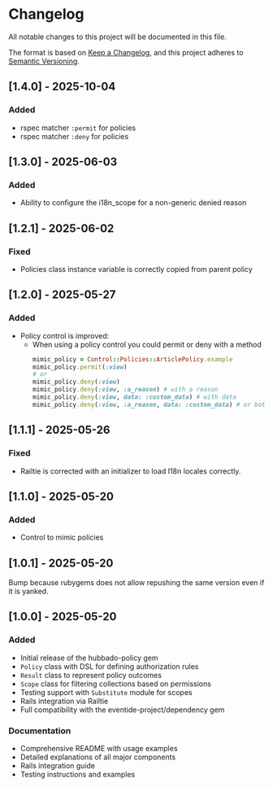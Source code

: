 # Changelog

All notable changes to this project will be documented in this file.

The format is based on [Keep a Changelog](https://keepachangelog.com/en/1.1.0/),
and this project adheres to [Semantic Versioning](https://semver.org/spec/v2.0.0.html).

## [1.4.0] - 2025-10-04

### Added

- rspec matcher `:permit` for policies
- rspec matcher `:deny` for policies

## [1.3.0] - 2025-06-03

### Added

- Ability to configure the i18n_scope for a non-generic denied reason

## [1.2.1] - 2025-06-02

### Fixed

- Policies class instance variable is correctly copied from parent policy

## [1.2.0] - 2025-05-27

### Added

- Policy control is improved:
  - When using a policy control you could permit or deny with a method
    ```ruby
    mimic_policy = Control::Policies::ArticlePolicy.example
    mimic_policy.permit(:view)
    # or
    mimic_policy.deny(:view)
    mimic_policy.deny(:view, :a_reason) # with a reason
    mimic_policy.deny(:view, data: :custom_data) # with data
    mimic_policy.deny(:view, :a_reason, data: :custom_data) # or both
    ```

## [1.1.1] - 2025-05-26

### Fixed

- Railtie is corrected with an initializer to load I18n locales correctly.

## [1.1.0] - 2025-05-20

### Added

- Control to mimic policies

## [1.0.1] - 2025-05-20

Bump because rubygems does not allow repushing the same version even if it is yanked.

## [1.0.0] - 2025-05-20

### Added

- Initial release of the hubbado-policy gem
- `Policy` class with DSL for defining authorization rules
- `Result` class to represent policy outcomes
- `Scope` class for filtering collections based on permissions
- Testing support with `Substitute` module for scopes
- Rails integration via Railtie
- Full compatibility with the eventide-project/dependency gem

### Documentation

- Comprehensive README with usage examples
- Detailed explanations of all major components
- Rails integration guide
- Testing instructions and examples

